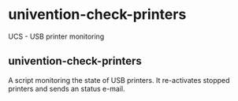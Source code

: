 # univention-check-printers
UCS - USB printer monitoring

## univention-check-printers
A script monitoring the state of USB printers. It re-activates stopped printers and sends an status e-mail.
